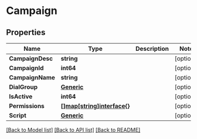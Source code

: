 # Campaign

## Properties

Name | Type | Description | Notes
------------ | ------------- | ------------- | -------------
**CampaignDesc** | **string** |  | [optional] 
**CampaignId** | **int64** |  | [optional] 
**CampaignName** | **string** |  | [optional] 
**DialGroup** | [**Generic**](Generic.md) |  | [optional] 
**IsActive** | **int64** |  | [optional] 
**Permissions** | [**[]map[string]interface{}**](map[string]interface{}.md) |  | [optional] 
**Script** | [**Generic**](Generic.md) |  | [optional] 

[[Back to Model list]](../README.md#documentation-for-models) [[Back to API list]](../README.md#documentation-for-api-endpoints) [[Back to README]](../README.md)


